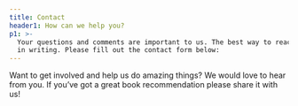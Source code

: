 ```yaml
---
title: Contact
header1: How can we help you?
p1: >-
  Your questions and comments are important to us. The best way to reach us is
  in writing. Please fill out the contact form below:
---
```

Want to get involved and help us do amazing things? We would love to hear from you. If you’ve got a great book recommendation please share it with us!
